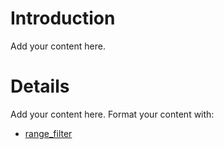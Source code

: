 # Introduction #

Add your content here.


# Details #

Add your content here.  Format your content with:
  * [range\_filter](range_filter.md)